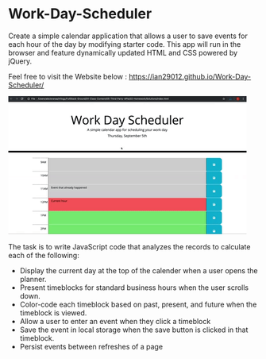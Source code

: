 # Work-Day-Scheduler

Create a simple calendar application that allows a user to save events for each hour of the day by modifying starter code. This app will run in the browser and feature dynamically updated HTML and CSS powered by jQuery.

Feel free to visit the Website below :
https://ian29012.github.io/Work-Day-Scheduler/

![alt text](./assets/images/05-third-party-apis-homework-demo.gif)

The task is to write JavaScript code that analyzes the records to calculate each of the following:

* Display the current day at the top of the calender when a user opens the planner.
* Present timeblocks for standard business hours when the user scrolls down.
* Color-code each timeblock based on past, present, and future when the timeblock is viewed.
* Allow a user to enter an event when they click a timeblock
* Save the event in local storage when the save button is clicked in that timeblock.
* Persist events between refreshes of a page
